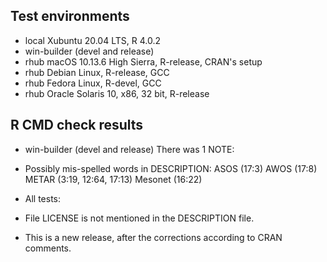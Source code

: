 ## Test environments
* local Xubuntu 20.04 LTS, R 4.0.2
* win-builder (devel and release)
* rhub macOS 10.13.6 High Sierra, R-release, CRAN's setup
* rhub Debian Linux, R-release, GCC
* rhub Fedora Linux, R-devel, GCC
* rhub Oracle Solaris 10, x86, 32 bit, R-release

## R CMD check results
* win-builder (devel and release)
There was 1 NOTE:
* Possibly mis-spelled words in DESCRIPTION:
  ASOS (17:3)
  AWOS (17:8)
  METAR (3:19, 12:64, 17:13)
  Mesonet (16:22)

* All tests:
* File LICENSE is not mentioned in the DESCRIPTION file.

* This is a new release, after the corrections according to CRAN comments.

